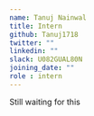 ```yaml
---
name: Tanuj Nainwal
title: Intern
github: Tanuj1718
twitter: ""
linkedin: ""
slack: U082GUAL80N
joining_date: ""
role : intern
---
```


Still waiting for this

